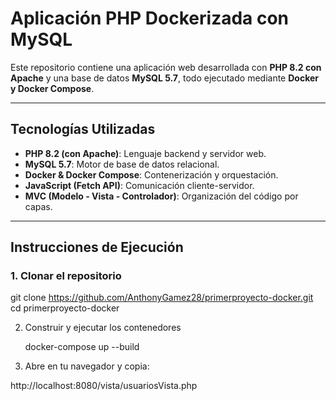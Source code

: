 # Aplicación PHP Dockerizada con MySQL

Este repositorio contiene una aplicación web desarrollada con **PHP 8.2 con Apache** y una base de datos **MySQL 5.7**, todo ejecutado mediante **Docker y Docker Compose**.

---

## Tecnologías Utilizadas

- **PHP 8.2 (con Apache)**: Lenguaje backend y servidor web.
- **MySQL 5.7**: Motor de base de datos relacional.
- **Docker & Docker Compose**: Contenerización y orquestación.
- **JavaScript (Fetch API)**: Comunicación cliente-servidor.
- **MVC (Modelo - Vista - Controlador)**: Organización del código por capas.

---

## Instrucciones de Ejecución

### 1. Clonar el repositorio

git clone https://github.com/AnthonyGamez28/primerproyecto-docker.git
cd primerproyecto-docker

2. Construir y ejecutar los contenedores

   docker-compose up --build

3. Abre en tu navegador y copia:

http://localhost:8080/vista/usuariosVista.php
